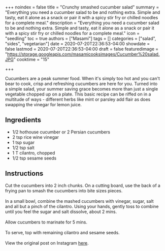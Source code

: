 +++
noindex = false
title = "Crunchy smashed cucumber salad"
summary = "Everything you need a cucumber salad to be and nothing extra. Simple and tasty, eat it alone as a snack or pair it with a spicy stir fry or chilled noodles for a complete meal."
description = "Everything you need a cucumber salad to be and nothing extra. Simple and tasty, eat it alone as a snack or pair it with a spicy stir fry or chilled noodles for a complete meal."
icon = "seedling"
toc = true
authors = ["Masami"]
tags = []
categories = ["salad", "sides", "vegetarian"]
date = 2020-07-20T22:36:53-04:00
showdate = false
lastmod = 2020-07-20T22:36:53-04:00
draft = false
featuredimage = "https://storage.googleapis.com/masamicooksimages/Cucumber%20salad.JPG"
cooktime = "15"

+++

Cucumbers are a peak summer food. When it's simply too hot and you can't bear to cook, crisp and refreshing cucumbers are here for you. Turned into a simple salad, your summer saving grace becomes more than just a single vegetable chopped up on a plate. This basic recipe can be riffed on in a multitude of ways - different herbs like mint or parsley add flair as does swapping the vinegar for lemon juice. 

## Ingredients

- 1/2 hothouse cucumber or 2 Persian cucumbers
- 2 tsp rice wine vinegar
- 1 tsp sugar
- 1/2 tsp salt
- 1 T cilantro, chopped
- 1/2 tsp sesame seeds

## Instructions

Cut the cucumbers into 2 inch chunks. On a cutting board, use the back of a frying pan to smash the cucumbers into bite sizes pieces.\
\
In a small bowl, combine the mashed cucumbers with vinegar, sugar, salt and all but a pinch of the cilantro. Using your hands, gently toss to combine until you feel the sugar and salt dissolve, about 2 mins. \
\
Allow cucumbers to marinate for 5 mins.\
\
To serve, top with remaining cilantro and sesame seeds.\
\
View the original post on Instagram [here](https://www.instagram.com/p/CArCxCrhOOY/).
